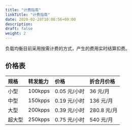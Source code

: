 ```yaml
---
title: "计费指南"
linkTitle: "计费指南"
date: 2020-02-28T10:08:56+09:00
description:
draft: false
weight: 2
---
```



负载均衡目前采用按需计费的方式，产生的费用实时结算扣费。

## 价格表

|规格    |转发能力    |价格   |折合月价格    |
|:----|:----|:----|:----|
|小型   |100kpps    |0.05 元/小时 |36 元/月   |
|中型   |150kpps    |0.19 元/小时 |136 元/月    |
|大型   |200kpps    |0.39 元/小时 |280.8 元/月    |
|超大型   |250kpps    |0.75 元/小时 |540 元/月    |
